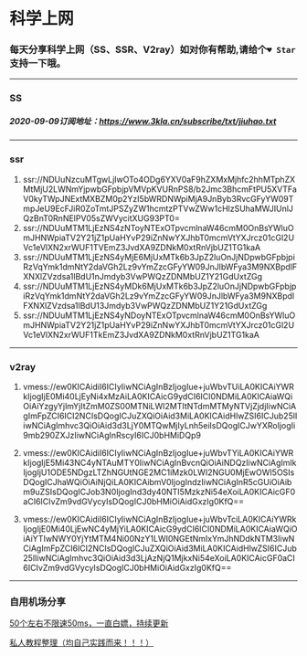 # 科学上网

### 每天分享科学上网（SS、SSR、V2ray）如对你有帮助,请给个`♥ Star`支持一下哦。

---



### SS

##### 2020-09-09订阅地址：https://www.3kla.cn/subscribe/txt/jiuhao.txt

---

### ssr

1. ssr://NDUuNzcuMTgwLjIwOTo4ODg6YXV0aF9hZXMxMjhfc2hhMTphZXMtMjU2LWNmYjpwbGFpbjpVMVpKVURnPS8/b2Jmc3BhcmFtPU5XVTFaV0kyTWpJNExtMXBZM0p2YzI5bWRDNWpiMjA9JnByb3RvcGFyYW09TmpJeU9EcFJiR0ZoTmtJPSZyZW1hcmtzPTVwZWw1cHlzSUhaMWJIUnlJQzBnT0RnNElPV05sZWVycitXUG93PT0=
2. ssr://NDUuMTM1LjEzNS4zNToyNTExOTpvcmlnaW46cmM0OnBsYWluOmJHNWpiaTV2Y21jZ1pUaHYvP29iZnNwYXJhbT0mcmVtYXJrcz01cGl2UVc1eVlXN2xrWUF1TVEmZ3JvdXA9ZDNkM0xtRnVjbUZ1TG1kaA
3. ssr://NDUuMTM1LjEzNS4yMjE6MjUxMTk6b3JpZ2luOnJjNDpwbGFpbjpiRzVqYmk1dmNtY2daVGh2Lz9vYmZzcGFyYW09JnJlbWFya3M9NXBpdlFXNXlZVzdsa1lBdU1nJmdyb3VwPWQzZDNMbUZ1Y21GdUxtZGg
4. ssr://NDUuMTM1LjEzNS4yMDk6MjUxMTk6b3JpZ2luOnJjNDpwbGFpbjpiRzVqYmk1dmNtY2daVGh2Lz9vYmZzcGFyYW09JnJlbWFya3M9NXBpdlFXNXlZVzdsa1lBdU13Jmdyb3VwPWQzZDNMbUZ1Y21GdUxtZGg
5. ssr://NDUuMTM1LjEzNS4yNDoyNTExOTpvcmlnaW46cmM0OnBsYWluOmJHNWpiaTV2Y21jZ1pUaHYvP29iZnNwYXJhbT0mcmVtYXJrcz01cGl2UVc1eVlXN2xrWUF1TkEmZ3JvdXA9ZDNkM0xtRnVjbUZ1TG1kaA

---

### v2ray

1. vmess://ew0KICAidiI6ICIyIiwNCiAgInBzIjogIue+juWbvTUiLA0KICAiYWRkIjogIjE0Mi40LjEyNi4xMzAiLA0KICAicG9ydCI6ICI0NDMiLA0KICAiaWQiOiAiYzgyYjlmYjItZmM0ZS00MTNiLWI2MTItNTdmMTMyNTVjZjdjIiwNCiAgImFpZCI6ICI2NCIsDQogICJuZXQiOiAid3MiLA0KICAidHlwZSI6ICJub25lIiwNCiAgImhvc3QiOiAid3d3LjY0MTQwMjIyLnh5eiIsDQogICJwYXRoIjogIi9mb290ZXJzIiwNCiAgInRscyI6ICJ0bHMiDQp9 

2. vmess://ew0KICAidiI6ICIyIiwNCiAgInBzIjogIue+juWbvTYiLA0KICAiYWRkIjogIjE5Mi43NC4yNTAuMTY0IiwNCiAgInBvcnQiOiAiNDQzIiwNCiAgImlkIjogIjU1ODE5NDgzLTZhNGUtNGE2MC1iMzk0LWI2NGU0MjEwOWI5OSIsDQogICJhaWQiOiAiNjQiLA0KICAibmV0IjogIndzIiwNCiAgInR5cGUiOiAibm9uZSIsDQogICJob3N0IjogInd3dy40NTI5MzkzNi54eXoiLA0KICAicGF0aCI6ICIvZm9vdGVycyIsDQogICJ0bHMiOiAidGxzIg0KfQ==  

3. vmess://ew0KICAidiI6ICIyIiwNCiAgInBzIjogIue+juWbvTciLA0KICAiYWRkIjogIjE0Mi40LjEwNC4yMjYiLA0KICAicG9ydCI6ICI0NDMiLA0KICAiaWQiOiAiYTIwNWY0YjYtMTM4Ni00NzY1LWI0NGEtNmIxYmJhNDdkNTM3IiwNCiAgImFpZCI6ICI2NCIsDQogICJuZXQiOiAid3MiLA0KICAidHlwZSI6ICJub25lIiwNCiAgImhvc3QiOiAid3d3LjAzNjQ1MjkxNi54eXoiLA0KICAicGF0aCI6ICIvZm9vdGVycyIsDQogICJ0bHMiOiAidGxzIg0KfQ==  

---

### 自用机场分享

[50个左右不限速50ms，一直白嫖，持续更新](http://www.anran.ga/?cid=2&tid=3 "50个左右不限速，一直白嫖，持续更新")

[私人教程整理（均自己实践而来！！！）](http://www.anran.ga/ "私人教程整理")